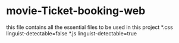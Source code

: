 # movie-Ticket-booking-web

this file contains all the essential files to be used in this project
*.css linguist-detectable=false
*.js linguist-detectable=true
